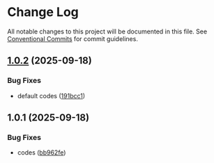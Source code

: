 # Change Log

All notable changes to this project will be documented in this file.
See [Conventional Commits](https://conventionalcommits.org) for commit guidelines.

## [1.0.2](https://github.com/arlequins/library-nodejs/compare/@arlequins/oauth2@1.0.1...@arlequins/oauth2@1.0.2) (2025-09-18)


### Bug Fixes

* default codes ([191bcc1](https://github.com/arlequins/library-nodejs/commit/191bcc1c51aeed150f7caa1d88917d74814420a1))





## 1.0.1 (2025-09-18)


### Bug Fixes

* codes ([bb962fe](https://github.com/arlequins/library-nodejs/commit/bb962fecd6f7c58ee5ccc77cce0462ccc220a84e))
